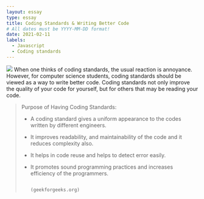 ```yaml
---
layout: essay
type: essay
title: Coding Standards & Writing Better Code
# All dates must be YYYY-MM-DD format!
date: 2021-02-11
labels:
  - Javascript
  - Coding standards
---
```

<img class="ui medium right floated rounded image" src="https://www.ommzi.com/wp-content/uploads/2019/01/Coding-Standards.jpg">
When one thinks of coding standards, the usual reaction is annoyance. However, for computer science students, coding standards should be viewed as a way to write better code. Coding standards not only improve the quality of your code for yourself, but for others that may be reading your code. 


>Purpose of Having Coding Standards:
> * A coding standard gives a uniform appearance to the codes written by different engineers.
> * It improves readability, and maintainability of the code and it reduces complexity also.
> * It helps in code reuse and helps to detect error easily.
> * It promotes sound programming practices and increases efficiency of the programmers.
>   
>                                                                  (geekforgeeks.org)

